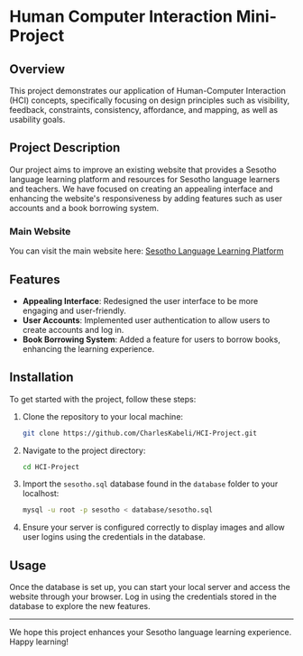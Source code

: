 # Human Computer Interaction Mini-Project

## Overview

This project demonstrates our application of Human-Computer Interaction (HCI) concepts, specifically focusing on design principles such as visibility, feedback, constraints, consistency, affordance, and mapping, as well as usability goals.

## Project Description

Our project aims to improve an existing website that provides a Sesotho language learning platform and resources for Sesotho language learners and teachers. We have focused on creating an appealing interface and enhancing the website's responsiveness by adding features such as user accounts and a book borrowing system.

### Main Website
You can visit the main website here: [Sesotho Language Learning Platform](http://sesotho.web.za/)

## Features

- **Appealing Interface**: Redesigned the user interface to be more engaging and user-friendly.
- **User Accounts**: Implemented user authentication to allow users to create accounts and log in.
- **Book Borrowing System**: Added a feature for users to borrow books, enhancing the learning experience.

## Installation

To get started with the project, follow these steps:

1. Clone the repository to your local machine:
    ```sh
    git clone https://github.com/CharlesKabeli/HCI-Project.git
    ```

2. Navigate to the project directory:
    ```sh
    cd HCI-Project
    ```

3. Import the `sesotho.sql` database found in the `database` folder to your localhost:
    ```sh
    mysql -u root -p sesotho < database/sesotho.sql
    ```

4. Ensure your server is configured correctly to display images and allow user logins using the credentials in the database.

## Usage

Once the database is set up, you can start your local server and access the website through your browser. Log in using the credentials stored in the database to explore the new features.

---

We hope this project enhances your Sesotho language learning experience. Happy learning!
